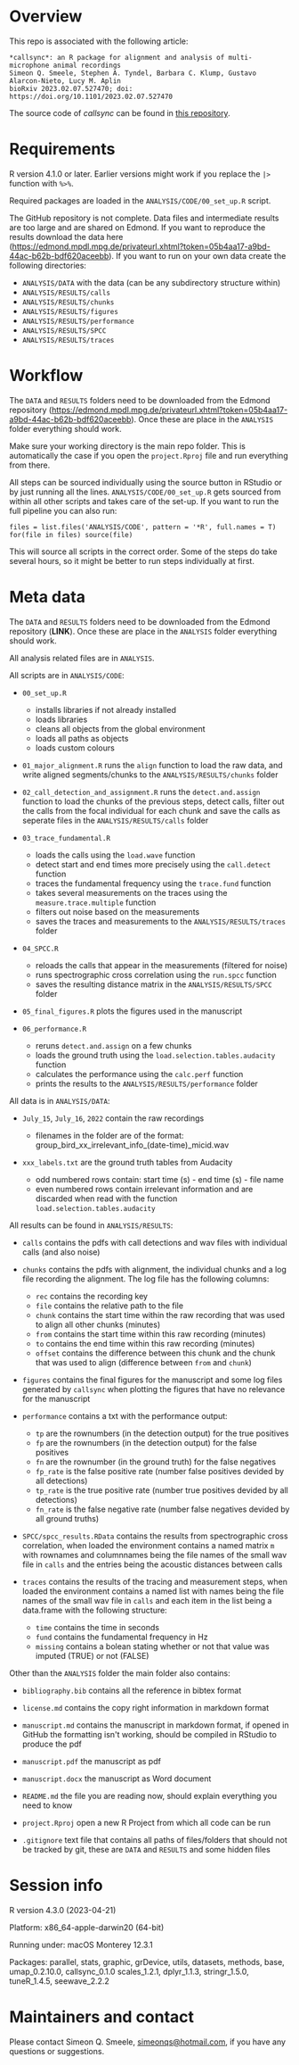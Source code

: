 # Overview

This repo is associated with the following article: 

```
*callsync*: an R package for alignment and analysis of multi-microphone animal recordings
Simeon Q. Smeele, Stephen A. Tyndel, Barbara C. Klump, Gustavo Alarcon-Nieto, Lucy M. Aplin
bioRxiv 2023.02.07.527470; doi: https://doi.org/10.1101/2023.02.07.527470
```

The source code of *callsync* can be found in [this repository](https://github.com/simeonqs/callsync).


# Requirements

R version 4.1.0 or later. Earlier versions might work if you replace the `|>` function with `%>%`.

Required packages are loaded in the `ANALYSIS/CODE/00_set_up.R` script.

The GitHub repository is not complete. Data files and intermediate results are too large and are shared on Edmond. If you want to reproduce the results download the data here (<https://edmond.mpdl.mpg.de/privateurl.xhtml?token=05b4aa17-a9bd-44ac-b62b-bdf620aceebb>). If you want to run on your own data create the following directories:

* `ANALYSIS/DATA` with the data (can be any subdirectory structure within)
* `ANALYSIS/RESULTS/calls`
* `ANALYSIS/RESULTS/chunks`
* `ANALYSIS/RESULTS/figures`
* `ANALYSIS/RESULTS/performance`
* `ANALYSIS/RESULTS/SPCC`
* `ANALYSIS/RESULTS/traces`


# Workflow

The `DATA` and `RESULTS` folders need to be downloaded from the Edmond repository (<https://edmond.mpdl.mpg.de/privateurl.xhtml?token=05b4aa17-a9bd-44ac-b62b-bdf620aceebb>). Once these are place in the `ANALYSIS` folder everything should work.

Make sure your working directory is the main repo folder. This is automatically the case if you open the `project.Rproj` file and run everything from there.

All steps can be sourced individually using the source button in RStudio or by just running all the lines. `ANALYSIS/CODE/00_set_up.R` gets sourced from within all other scripts and takes care of the set-up. If you want to run the full pipeline you can also run:

```
files = list.files('ANALYSIS/CODE', pattern = '*R', full.names = T)
for(file in files) source(file)
```

This will source all scripts in the correct order. Some of the steps do take several hours, so it might be better to run steps individually at first. 


# Meta data

The `DATA` and `RESULTS` folders need to be downloaded from the Edmond repository (**LINK**). Once these are place in the `ANALYSIS` folder everything should work.

All analysis related files are in `ANALYSIS`.

All scripts are in `ANALYSIS/CODE`:
  
- `00_set_up.R`
  - installs libraries if not already installed
  - loads libraries
  - cleans all objects from the global environment
  - loads all paths as objects
  - loads custom colours
  
- `01_major_alignment.R` runs the `align` function to load the raw data, and write aligned segments/chunks to the `ANALYSIS/RESULTS/chunks` folder

- `02_call_detection_and_assignment.R` runs the `detect.and.assign` function to load the chunks of the previous steps, detect calls, filter out the calls from the focal individual for each chunk and save the calls as seperate files in the `ANALYSIS/RESULTS/calls` folder

- `03_trace_fundamental.R`
  - loads the calls using the `load.wave` function
  - detect start and end times more precisely using the `call.detect` function
  - traces the fundamental frequency using the `trace.fund` function
  - takes several measurements on the traces using the `measure.trace.multiple` function
  - filters out noise based on the measurements
  - saves the traces and measurements to the `ANALYSIS/RESULTS/traces` folder

- `04_SPCC.R`
  - reloads the calls that appear in the measurements (filtered for noise)
  - runs spectrographic cross correlation using the `run.spcc` function
  - saves the resulting distance matrix in the `ANALYSIS/RESULTS/SPCC` folder

- `05_final_figures.R` plots the figures used in the manuscript

- `06_performance.R`
  - reruns `detect.and.assign` on a few chunks
  - loads the ground truth using the `load.selection.tables.audacity` function
  - calculates the performance using the `calc.perf` function
  - prints the results to the `ANALYSIS/RESULTS/performance` folder
  
All data is in `ANALYSIS/DATA`:

- `July_15`, `July_16`, `2022` contain the raw recordings
  - filenames in the folder are of the format: group_bird_xx_irrelevant_info_(date-time)_micid.wav
  
- `xxx_labels.txt` are the ground truth tables from Audacity
  - odd numbered rows contain: start time (s) - end time (s) - file name
  - even numbered rows contain irrelevant information and are discarded when read with the function `load.selection.tables.audacity`
  
All results can be found in `ANALYSIS/RESULTS`:

- `calls` contains the pdfs with call detections and wav files with individual calls (and also noise)

- `chunks` contains the pdfs with alignment, the individual chunks and a log file recording the alignment. The log file has the following columns:
  - `rec` contains the recording key
  - `file` contains the relative path to the file
  - `chunk` contains the start time within the raw recording that was used to align all other chunks (minutes)
  - `from` contains the start time within this raw recording (minutes)
  - `to` contains the end time within this raw recording (minutes)
  - `offset` contains the difference between this chunk and the chunk that was used to align (difference between `from` and `chunk`)

- `figures` contains the final figures for the manuscript and some log files generated by `callsync` when plotting the figures that have no relevance for the manuscript

- `performance` contains a txt with the performance output:
    - `tp` are the rownumbers (in the detection output) for the true positives
    - `fp` are the rownumbers (in the detection output) for the false positives
    - `fn` are the rownumber (in the ground truth) for the false negatives
    - `fp_rate` is the false positive rate (number false positives devided by all detections)
    - `tp_rate` is the true positive rate (number true positives devided by all detections)
    - `fn_rate` is the false negative rate (number false negatives devided by all ground truths)

- `SPCC/spcc_results.RData` contains the results from spectrographic cross correlation, when loaded the environment contains a named matrix `m` with rownames and columnnames being the file names of the small wav file in `calls` and the entries being the acoustic distances between calls

- `traces` contains the results of the tracing and measurement steps, when loaded the environment contains a named list with names being the file names of the small wav file in `calls` and each item in the list being a data.frame with the following structure:
    - `time` contains the time in seconds
    - `fund` contains the fundamental frequency in Hz
    - `missing` contains a bolean stating whether or not that value was imputed (TRUE) or not (FALSE)
  
Other than the `ANALYSIS` folder the main folder also contains:

- `bibliography.bib` contains all the reference in bibtex format

- `license.md` contains the copy right information in markdown format
  
- `manuscript.md` contains the manuscript in markdown format, if opened in GitHub the formatting isn't working, should be compiled in RStudio to produce the pdf
  
- `manuscript.pdf` the manuscript as pdf

- `manuscript.docx` the manuscript as Word document

- `README.md` the file you are reading now, should explain everything you need to know

- `project.Rproj` open a new R Project from which all code can be run
  
- `.gitignore` text file that contains all paths of files/folders that should not be tracked by git, these are `DATA` and `RESULTS` and some hidden files


# Session info

R version 4.3.0 (2023-04-21)

Platform: x86_64-apple-darwin20 (64-bit)

Running under: macOS Monterey 12.3.1

Packages: parallel,  stats, graphic, grDevice, utils, datasets, methods, base, umap_0.2.10.0, callsync_0.1.0 scales_1.2.1, dplyr_1.1.3, stringr_1.5.0, tuneR_1.4.5, seewave_2.2.2 


# Maintainers and contact

Please contact Simeon Q. Smeele, <simeonqs@hotmail.com>, if you have any questions or suggestions. 

